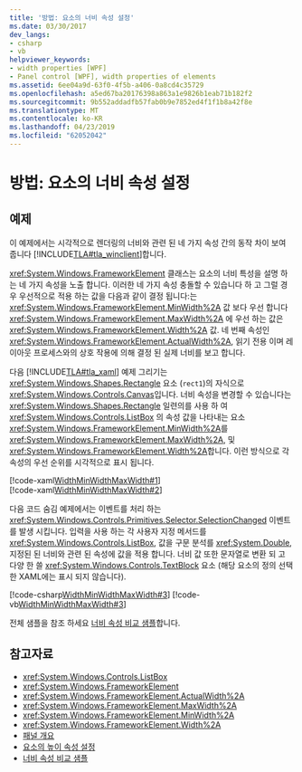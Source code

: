 ```yaml
---
title: '방법: 요소의 너비 속성 설정'
ms.date: 03/30/2017
dev_langs:
- csharp
- vb
helpviewer_keywords:
- width properties [WPF]
- Panel control [WPF], width properties of elements
ms.assetid: 6ee04a9d-63f0-4f5b-a406-0a8cd4c35729
ms.openlocfilehash: a5ed67ba20176398a863a1e9826b1eab71b182f2
ms.sourcegitcommit: 9b552addadfb57fab0b9e7852ed4f1f1b8a42f8e
ms.translationtype: MT
ms.contentlocale: ko-KR
ms.lasthandoff: 04/23/2019
ms.locfileid: "62052042"
---
```

# <a name="how-to-set-the-width-properties-of-an-element"></a>방법: 요소의 너비 속성 설정
## <a name="example"></a>예제  
 이 예제에서는 시각적으로 렌더링의 너비와 관련 된 네 가지 속성 간의 동작 차이 보여 줍니다 [!INCLUDE[TLA#tla_winclient](../../../../includes/tlasharptla-winclient-md.md)]합니다.  
  
 <xref:System.Windows.FrameworkElement> 클래스는 요소의 너비 특성을 설명 하는 네 가지 속성을 노출 합니다. 이러한 네 가지 속성 충돌할 수 있습니다 하 고 그럴 경우 우선적으로 적용 하는 값을 다음과 같이 결정 됩니다:는 <xref:System.Windows.FrameworkElement.MinWidth%2A> 값 보다 우선 합니다 <xref:System.Windows.FrameworkElement.MaxWidth%2A> 에 우선 하는 값은 <xref:System.Windows.FrameworkElement.Width%2A> 값. 네 번째 속성인 <xref:System.Windows.FrameworkElement.ActualWidth%2A>, 읽기 전용 이며 레이아웃 프로세스와의 상호 작용에 의해 결정 된 실제 너비를 보고 합니다.  
  
 다음 [!INCLUDE[TLA#tla_xaml](../../../../includes/tlasharptla-xaml-md.md)] 예제 그리기는 <xref:System.Windows.Shapes.Rectangle> 요소 (`rect1`)의 자식으로 <xref:System.Windows.Controls.Canvas>입니다. 너비 속성을 변경할 수 있습니다는 <xref:System.Windows.Shapes.Rectangle> 일련의를 사용 하 여 <xref:System.Windows.Controls.ListBox> 의 속성 값을 나타내는 요소 <xref:System.Windows.FrameworkElement.MinWidth%2A>를 <xref:System.Windows.FrameworkElement.MaxWidth%2A>, 및 <xref:System.Windows.FrameworkElement.Width%2A>합니다. 이런 방식으로 각 속성의 우선 순위를 시각적으로 표시 됩니다.  
  
 [!code-xaml[WidthMinWidthMaxWidth#1](~/samples/snippets/csharp/VS_Snippets_Wpf/WidthMinWidthMaxWidth/CSharp/Window1.xaml#1)]  
[!code-xaml[WidthMinWidthMaxWidth#2](~/samples/snippets/csharp/VS_Snippets_Wpf/WidthMinWidthMaxWidth/CSharp/Window1.xaml#2)]  
  
 다음 코드 숨김 예제에서는 이벤트를 처리 하는 <xref:System.Windows.Controls.Primitives.Selector.SelectionChanged> 이벤트를 발생 시킵니다. 입력을 사용 하는 각 사용자 지정 메서드를 <xref:System.Windows.Controls.ListBox>, 값을 구문 분석를 <xref:System.Double>, 지정된 된 너비와 관련 된 속성에 값을 적용 합니다. 너비 값 또한 문자열로 변환 되 고 다양 한 쓸 <xref:System.Windows.Controls.TextBlock> 요소 (해당 요소의 정의 선택한 XAML에는 표시 되지 않습니다).  
  
 [!code-csharp[WidthMinWidthMaxWidth#3](~/samples/snippets/csharp/VS_Snippets_Wpf/WidthMinWidthMaxWidth/CSharp/Window1.xaml.cs#3)]
 [!code-vb[WidthMinWidthMaxWidth#3](~/samples/snippets/visualbasic/VS_Snippets_Wpf/WidthMinWidthMaxWidth/VisualBasic/Window1.xaml.vb#3)]  
  
 전체 샘플을 참조 하세요 [너비 속성 비교 샘플](https://go.microsoft.com/fwlink/?LinkID=160050)합니다.  
  
## <a name="see-also"></a>참고자료

- <xref:System.Windows.Controls.ListBox>
- <xref:System.Windows.FrameworkElement>
- <xref:System.Windows.FrameworkElement.ActualWidth%2A>
- <xref:System.Windows.FrameworkElement.MaxWidth%2A>
- <xref:System.Windows.FrameworkElement.MinWidth%2A>
- <xref:System.Windows.FrameworkElement.Width%2A>
- [패널 개요](panels-overview.md)
- [요소의 높이 속성 설정](how-to-set-the-height-properties-of-an-element.md)
- [너비 속성 비교 샘플](https://go.microsoft.com/fwlink/?LinkID=160050)
